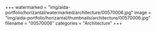 +++
watermarked = "img/aida-portfolio/horizantal/watermarked/architecture/00570006.jpg"
image = "img/aida-portfolio/horizantal/thumbnails/architecture/00570006.jpg"
filename = "00570006"
categories = "Architecture"
+++
